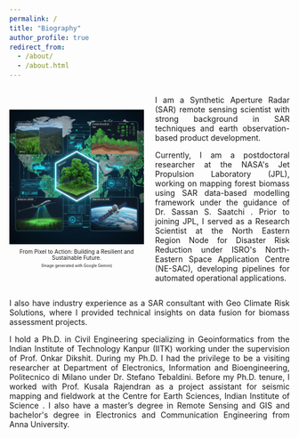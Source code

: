 ```yaml
---
permalink: /
title: "Biography"
author_profile: true
redirect_from: 
  - /about/
  - /about.html
---
```


<div style="display: flex; align-items: center; gap: 20px;">
  <div style="flex: 1;">
    <img src="images/gemini_1.jpg" alt="My Image" style="max-width: 100%; height: auto;">
    <figcaption style="font-size: 0.7em; text-align: center; margin-top: 0.5em;">
      From Pixel to Action: Building a Resilient and Sustainable Future.<br>
    </figcaption>
    <figcaption style="font-size: 0.5em; text-align: center; margin-top: 0.5em;">
      (Image generated with Google Gemini)
    </figcaption>
  </div>
  <div style="flex: 1; text-align: justify;">
    <p>I am a Synthetic Aperture Radar (SAR) remote sensing scientist with strong background in SAR techniques and earth observation-based product development. </p>
    <p>
      Currently, I am a postdoctoral researcher at the NASA's Jet Propulsion Laboratory (JPL), working on mapping forest biomass using SAR data-based modelling framework under the guidance of Dr. Sassan S. Saatchi . Prior to joining JPL, I served as a Research Scientist at the North Eastern Region Node for Disaster Risk Reduction under ISRO's North-Eastern Space Application Centre (NE-SAC), developing pipelines for automated operational applications.
    </p>
  </div>
</div>

<p style="text-align: justify;">
 I also have industry experience as a SAR consultant with Geo Climate Risk Solutions, where I provided technical insights on data fusion for biomass assessment projects.
</p>
<p style="text-align: justify;">
  I hold a Ph.D. in Civil Engineering specializing in Geoinformatics from the Indian Institute of Technology Kanpur (IITK) working under the supervision of Prof. Onkar Dikshit. During my Ph.D. I had the privilege to be a visiting researcher at Department of Electronics, Information and Bioengineering, Politecnico di Milano under Dr. Stefano Tebaldini. Before my Ph.D. tenure, I worked with Prof. Kusala Rajendran as a project assistant for seismic mapping and fieldwork at the Centre for Earth Sciences, Indian Institute of Science . I also have a  master’s degree in Remote Sensing and GIS and bachelor's degree in Electronics and Communication Engineering from Anna University.  
</p>